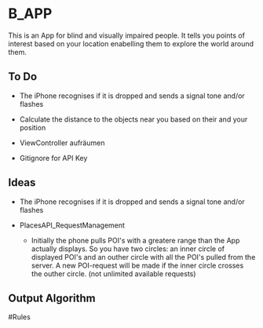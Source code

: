 # B_APP

This is an App for blind and visually impaired people. 
It tells you points of interest based on your location enabelling them to explore the world around them.

## To Do

- The iPhone recognises if it is dropped and sends a signal tone and/or flashes

- Calculate the distance to the objects near you based on their and your position

- ViewController aufräumen

- Gitignore for API Key

## Ideas

- The iPhone recognises if it is dropped and sends a signal tone and/or flashes

- PlacesAPI_RequestManagement
  - Initially the phone pulls POI's with a greatere range than the App actually displays. 
  So you have two circles: an inner circle of displayed POI's and an outher circle with all the POI's pulled from the server.
  A new POI-request will be made if the inner circle crosses the outher circle. (not unlimited available requests)

## Output Algorithm

#Rules
